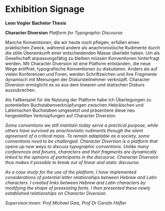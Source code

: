 # Exhibition Signage
**Leon Vogler**
**Bachelor Thesis**

**Character Diversion**
*Platform for Typographic Discourse*

Manche Konventionen, die wir heute noch pflegen, erfüllen einen praktischen Zweck, während andere als anachronistische Rudimente durch die stille Übereinkunft einer entscheidenden Masse überlebt haben. Um als Gesellschaft anpassungsfähig zu bleiben müssen Konventionen hinterfragt werden. Mit Character Diversion ist eine Platform entstanden, die neue Wege eröffnet, typografische Konventionen zu diskutieren. Anders als auf vielen Konferenzen und Foren, werden Schriftzeichen und ihre Fragmente dynamisch mit Meinungen der Diskursteilnehmer verknüpft. Character Diversion ermöglicht es so aus dem linearen und statischen Diskurs auszubrechen.

Als Fallbeispiel für die Nutzung der Platform habe ich Überlegungen zu potentiellen Buchstabenverknüpfungen zwischen Hebräischen und Lateinischen Buchstaben umgesetzt und präsentiere diese neu hergestellten Verknüpfungen auf Character Diversion.

*Some conventions we still maintain today serve a practical purpose, while others have survived as anachronistic rudiments through the silent agreement of a critical mass. To remain adaptable as a society, some conventions need to be challenged. Character Diversion is a platform that opens up new ways to discuss typographic conventions. Unlike many conferences and forums, characters and their fragments are dynamically linked to the opinions of participants in the discourse. Character Diversion thus makes it possible to break out of linear and static discourse.*

*As a case study for the use of the platform, I have implemented considerations of potential letter relationships between Hebrew and Latin characters. I created links between Hebrew and Latin characters by modifying the shape of preexisting fonts. I then presented these newly established relationships on Character Diversion.*

*Supervisor:innen: Prof Michael Gais, Prof Dr Carolin Höfler*